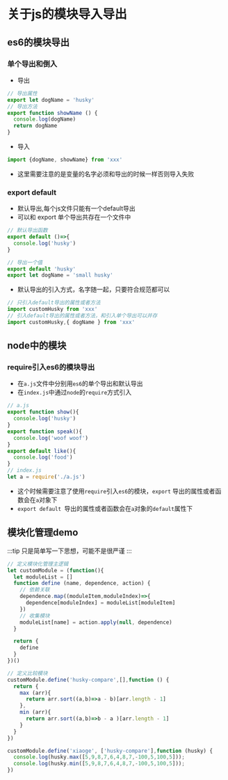 # 关于js的模块导入导出

## es6的模块导出
### 单个导出和倒入
* 导出
```js
// 导出属性
export let dogName = 'husky'
// 导出方法
export function showName () {
  console.log(dogName)
  return dogName
}
```
* 导入
```js
import {dogName, showName} from 'xxx'
```
* 这里需要注意的是变量的名字必须和导出的时候一样否则导入失败
### export default
* 默认导出,每个js文件只能有一个default导出
* 可以和 export 单个导出共存在一个文件中
```js
// 默认导出函数
export default ()=>{
  console.log('husky')
}
```
```js
// 导出一个值
export default 'husky'
export let dogName = 'small husky'
```
* 默认导出的引入方式，名字随一起，只要符合规范都可以

```js
// 只引入default导出的属性或者方法
import customHusky from 'xxx'
// 引入default导出的属性或者方法，和引入单个导出可以并存
import customHusky,{ dogName } from 'xxx'
```

## node中的模块

### require引入es6的模块导出
* 在`a.js`文件中分别用`es6`的单个导出和默认导出
* 在`index.js`中通过`node`的`require`方式引入
```js
// a.js 
export function show(){
  console.log('husky')
}
export function speak(){
  console.log('woof woof')
}
export default like(){
  console.log('food')
}
// index.js
let a = require('./a.js')
```
* 这个时候需要注意了使用`require`引入`es6`的模块，`export` 导出的属性或者函数会在`a`对象下
* `export default `导出的属性或者函数会在`a`对象的`default`属性下


## 模块化管理demo
:::tip
只是简单写一下思想，可能不是很严谨
:::
```js
// 定义模块化管理主逻辑
let customModule = (function(){
  let moduleList = []
  function define (name, dependence, action) {
    // 依赖关联
    dependence.map((moduleItem,moduleIndex)=>{
      dependence[moduleIndex] = moduleList[moduleItem]
    })
    // 收集模块
    moduleList[name] = action.apply(null, dependence)
  }

  return {
    define
  }
})()

// 定义比较模块
customModule.define('husky-compare',[],function () {
  return {
    max (arr){
      return arr.sort((a,b)=>a - b)[arr.length - 1]
    },
    min (arr){
      return arr.sort((a,b)=>b - a )[arr.length - 1]
    }
  }
})

customModule.define('xiaoge', ['husky-compare'],function (husky) {
  console.log(husky.max([5,9,8,7,6,4,8,7,-100,5,100,5]));
  console.log(husky.min([5,9,8,7,6,4,8,7,-100,5,100,5]));
})
```